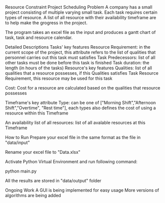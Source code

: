 Resource Constraint Project Scheduling Problem
A company has a small project consisting of multiple varying small task. Each task requires certain types of resource. A list of all resource with their availability timeframe are to help make the grogress in the project.

The program takes an excel file as the input and produces a gantt chart of task, task and resource calendar.

Detailed Descriptions
Tasks' key features
Resource Requirement: in the current scope of the project, this attribute refers to the list of qualities that personnel carries out this task must satisfies
Task Predecessors: list of all other tasks must be done before this task is finished
Task duration: the length (in hours of the tasks)
Resource's key features
Qualities: list of all qualities that a resource possesses, if this Qualities satisfies Task Resource Requirement, this resource may be used for this task

Cost: Cost for a resource are calculated based on the qualities that resource possesses

Timeframe's key attribute
Type: can be one of ["Morning Shift","Afternoon Shift","Overtime", "Rest time"], each types also defines the cost of using a resource within this Timeframe

An availability list of all resources: list of all avalable resources at this Timeframe

How to Run
Prepare your excel file in the same format as the file in "data/input"

Rename your excel file to "Data.xlsx"

Activate Python Virtual Environment and run following command:

python main.py

All the results are stored in "data/output" folder

Ongoing Work
A GUI is being implemented for easy usage More versions of algorithms are being added